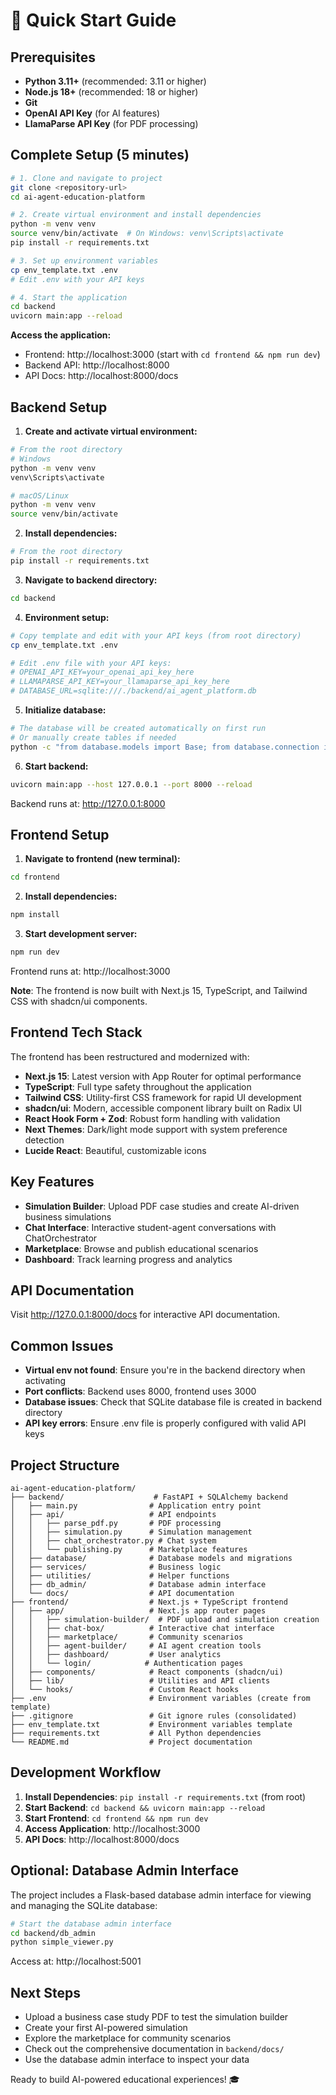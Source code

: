 # 🚀 Quick Start Guide

## Prerequisites
- **Python 3.11+** (recommended: 3.11 or higher)
- **Node.js 18+** (recommended: 18 or higher)
- **Git**
- **OpenAI API Key** (for AI features)
- **LlamaParse API Key** (for PDF processing)

## Complete Setup (5 minutes)

```bash
# 1. Clone and navigate to project
git clone <repository-url>
cd ai-agent-education-platform

# 2. Create virtual environment and install dependencies
python -m venv venv
source venv/bin/activate  # On Windows: venv\Scripts\activate
pip install -r requirements.txt

# 3. Set up environment variables
cp env_template.txt .env
# Edit .env with your API keys

# 4. Start the application
cd backend
uvicorn main:app --reload
```

**Access the application:**
- Frontend: http://localhost:3000 (start with `cd frontend && npm run dev`)
- Backend API: http://localhost:8000
- API Docs: http://localhost:8000/docs

## Backend Setup

1. **Create and activate virtual environment:**
```bash
# From the root directory
# Windows
python -m venv venv
venv\Scripts\activate

# macOS/Linux  
python -m venv venv
source venv/bin/activate
```

2. **Install dependencies:**
```bash
# From the root directory
pip install -r requirements.txt
```

3. **Navigate to backend directory:**
```bash
cd backend
```

4. **Environment setup:**
```bash
# Copy template and edit with your API keys (from root directory)
cp env_template.txt .env

# Edit .env file with your API keys:
# OPENAI_API_KEY=your_openai_api_key_here
# LLAMAPARSE_API_KEY=your_llamaparse_api_key_here
# DATABASE_URL=sqlite:///./backend/ai_agent_platform.db
```

5. **Initialize database:**
```bash
# The database will be created automatically on first run
# Or manually create tables if needed
python -c "from database.models import Base; from database.connection import engine; Base.metadata.create_all(bind=engine)"
```

6. **Start backend:**
```bash
uvicorn main:app --host 127.0.0.1 --port 8000 --reload
```
Backend runs at: http://127.0.0.1:8000

## Frontend Setup

1. **Navigate to frontend (new terminal):**
```bash
cd frontend
```

2. **Install dependencies:**
```bash
npm install
```

3. **Start development server:**
```bash
npm run dev
```
Frontend runs at: http://localhost:3000

**Note**: The frontend is now built with Next.js 15, TypeScript, and Tailwind CSS with shadcn/ui components.

## Frontend Tech Stack

The frontend has been restructured and modernized with:

- **Next.js 15**: Latest version with App Router for optimal performance
- **TypeScript**: Full type safety throughout the application
- **Tailwind CSS**: Utility-first CSS framework for rapid UI development
- **shadcn/ui**: Modern, accessible component library built on Radix UI
- **React Hook Form + Zod**: Robust form handling with validation
- **Next Themes**: Dark/light mode support with system preference detection
- **Lucide React**: Beautiful, customizable icons

## Key Features
- **Simulation Builder**: Upload PDF case studies and create AI-driven business simulations
- **Chat Interface**: Interactive student-agent conversations with ChatOrchestrator
- **Marketplace**: Browse and publish educational scenarios
- **Dashboard**: Track learning progress and analytics

## API Documentation
Visit http://127.0.0.1:8000/docs for interactive API documentation.

## Common Issues
- **Virtual env not found**: Ensure you're in the backend directory when activating
- **Port conflicts**: Backend uses 8000, frontend uses 3000
- **Database issues**: Check that SQLite database file is created in backend directory
- **API key errors**: Ensure .env file is properly configured with valid API keys

## Project Structure
```
ai-agent-education-platform/
├── backend/                    # FastAPI + SQLAlchemy backend
│   ├── main.py                # Application entry point
│   ├── api/                   # API endpoints
│   │   ├── parse_pdf.py       # PDF processing
│   │   ├── simulation.py      # Simulation management
│   │   ├── chat_orchestrator.py # Chat system
│   │   └── publishing.py      # Marketplace features
│   ├── database/              # Database models and migrations
│   ├── services/              # Business logic
│   ├── utilities/             # Helper functions
│   ├── db_admin/              # Database admin interface
│   └── docs/                  # API documentation
├── frontend/                  # Next.js + TypeScript frontend
│   ├── app/                   # Next.js app router pages
│   │   ├── simulation-builder/  # PDF upload and simulation creation
│   │   ├── chat-box/          # Interactive chat interface
│   │   ├── marketplace/       # Community scenarios
│   │   ├── agent-builder/     # AI agent creation tools
│   │   ├── dashboard/         # User analytics
│   │   └── login/            # Authentication pages
│   ├── components/            # React components (shadcn/ui)
│   ├── lib/                   # Utilities and API clients
│   └── hooks/                 # Custom React hooks
├── .env                       # Environment variables (create from template)
├── .gitignore                 # Git ignore rules (consolidated)
├── env_template.txt           # Environment variables template
├── requirements.txt           # All Python dependencies
└── README.md                  # Project documentation
```

## Development Workflow

1. **Install Dependencies**: `pip install -r requirements.txt` (from root)
2. **Start Backend**: `cd backend && uvicorn main:app --reload`
3. **Start Frontend**: `cd frontend && npm run dev`
4. **Access Application**: http://localhost:3000
5. **API Docs**: http://localhost:8000/docs

## Optional: Database Admin Interface

The project includes a Flask-based database admin interface for viewing and managing the SQLite database:

```bash
# Start the database admin interface
cd backend/db_admin
python simple_viewer.py
```

Access at: http://localhost:5001

## Next Steps
- Upload a business case study PDF to test the simulation builder
- Create your first AI-powered simulation
- Explore the marketplace for community scenarios
- Check out the comprehensive documentation in `backend/docs/`
- Use the database admin interface to inspect your data

Ready to build AI-powered educational experiences! 🎓 
